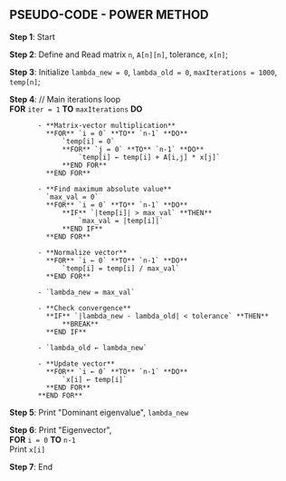 ## PSEUDO-CODE - POWER METHOD

**Step 1**: Start

**Step 2**: Define and Read matrix `n`, `A[n][n]`, tolerance, `x[n]`;

**Step 3**: Initialize `lambda_new = 0`, `lambda_old = 0`, `maxIterations = 1000`, `temp[n]`;

**Step 4**: // Main iterations loop  
           **FOR** `iter = 1` **TO** `maxIterations` **DO**  
           
           - **Matrix-vector multiplication**  
             **FOR** `i = 0` **TO** `n-1` **DO**  
                 `temp[i] = 0`  
                 **FOR** `j = 0` **TO** `n-1` **DO**  
                     `temp[i] ← temp[i] + A[i,j] * x[j]`  
                 **END FOR**  
             **END FOR**  
             
           - **Find maximum absolute value**  
             `max_val = 0`  
             **FOR** `i = 0` **TO** `n-1` **DO**  
                 **IF** `|temp[i]| > max_val` **THEN**  
                     `max_val = |temp[i]|`  
                 **END IF**  
             **END FOR**  
             
           - **Normalize vector**  
             **FOR** `i ← 0` **TO** `n-1` **DO**  
                 `temp[i] = temp[i] / max_val`  
             **END FOR**  
             
           - `lambda_new = max_val`  
             
           - **Check convergence**  
             **IF** `|lambda_new - lambda_old| < tolerance` **THEN**  
                 **BREAK**  
             **END IF**  
             
           - `lambda_old ← lambda_new`  
             
           - **Update vector**  
             **FOR** `i ← 0` **TO** `n-1` **DO**  
                 `x[i] ← temp[i]`  
             **END FOR**  
           **END FOR**

**Step 5**: Print "Dominant eigenvalue", `lambda_new`

**Step 6**: Print "Eigenvector",  
        **FOR** `i = 0` **TO** `n-1`  
             Print `x[i]`

**Step 7**: End
